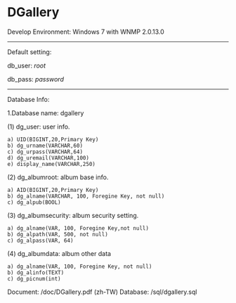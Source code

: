 DGallery
========

Develop Environment: Windows 7 with WNMP 2.0.13.0

---
Default setting: 

db_user: *root*

db_pass: *password*

---

Database Info:

1.Database name: dgallery

  (1) dg_user: user info. 

    a) UID(BIGINT,20,Primary Key)
    b) dg_urname(VARCHAR,60)
    c) dg_urpass(VARCHAR,64)
    d) dg_uremail(VARCHAR,100)
    e) display_name(VARCHAR,250)


  (2) dg_albumroot: album base info. 

    a) AID(BIGINT,20,Primary Key)
    b) dg_alname(VARCHAR, 100, Foregine Key, not null)
    c) dg_alpub(BOOL)


  (3) dg_albumsecurity: album security setting.

    a) dg_alname(VAR, 100, Foregine Key,not null)
    b) dg_alpath(VAR, 500, not null)
    c) dg_alpass(VAR, 64)


  (4) dg_albumdata: album other data

    a) dg_alname(VAR, 100, Foregine Key, not null) 
    b) dg_alinfo(TEXT)
    c) dg_picnum(int)
    

Document:
/doc/DGallery.pdf (zh-TW)
Database:
/sql/dgallery.sql
